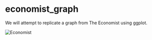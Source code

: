 # economist_graph
We will attempt to replicate a graph from The Economist using ggplot.



![Economist](https://cloud.githubusercontent.com/assets/22850980/24850224/0dedd2e8-1d84-11e7-88e6-4137b3f662fb.jpg)
